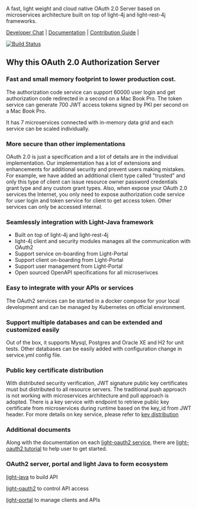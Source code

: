 A fast, light weight and cloud native OAuth 2.0 Server based on microservices architecture 
built on top of light-4j and light-rest-4j frameworks. 

[Developer Chat](https://gitter.im/networknt/light-oauth2) |
[Documentation](https://doc.networknt.com/service/oauth/) |
[Contribution Guide](CONTRIBUTING.md) |

[![Build Status](https://travis-ci.org/networknt/light-oauth2.svg?branch=master)](https://travis-ci.org/networknt/light-oauth2)

## Why this OAuth 2.0 Authorization Server

### Fast and small memory footprint to lower production cost.

The authorization code service can support 60000 user login and get authorization code redirected in a second on a Mac Book Pro.
The token service can generate 700 JWT access tokens signed by PKI per second on a Mac Book Pro. 

It has 7 microservices connected with in-memory data grid and each service can be
scaled individually.


### More secure than other implementations

OAuth 2.0 is just a specification and a lot of details are in the individual
implementation. Our implementation has a lot of extensions and enhancements 
for additional security and prevent users making mistakes. For example, we
have added an additional client type called "trusted" and only this type of
client can issue resource owner password credentials grant type and any custom
grant types. Also, when expose your OAuth 2.0 services the Internet, you only
need to expose authorization code service for user login and token service for
client to get access token. Other services can only be accessed internal. 

### Seamlessly integration with Light-Java framework

* Built on top of light-4j and light-rest-4j
* light-4j client and security modules manages all the communication with OAuth2
* Support service on-boarding from Light-Portal
* Support client on-boarding from Light-Portal
* Support user management from Light-Portal
* Open sourced OpenAPI specifications for all microserivces

### Easy to integrate with your APIs or services

The OAuth2 services can be started in a docker compose for your local development
and can be managed by Kubernetes on official environment.

### Support multiple databases and can be extended and customized easily

Out of the box, it supports Mysql, Postgres and Oracle XE and H2 for unit tests. Other
databases can be easily added with configuration change in service.yml config file.


### Public key certificate distribution

With distributed security verification, JWT signature public key certificates must
but distributed to all resource servers. The traditional push approach is not
working with microservices architecture and pull approach is adopted. There is a 
key service with endpoint to retrieve public key certificate from microservices 
during runtime based on the key_id from JWT header. For more details on key service,
please refer to [key distribution][] 

### Additional documents

Along with the documentation on each [light-oauth2 service][], there are
[light-oauth2 tutorial][] to help user to get started.  


### OAuth2 server, portal and light Java to form ecosystem

[light-java](https://github.com/networknt/light-java) to build API

[light-oauth2](https://github.com/networknt/light-oauth2) to control API access

[light-portal](https://github.com/networknt/light-portal) to manage clients and APIs

[key distribution]: https://doc.networknt.com/service/oauth/service/key/
[light-oauth2 service]: https://doc.networknt.com/service/oauth/service/
[light-oauth2 tutorial]: https://doc.networknt.com/tutorial/oauth/
